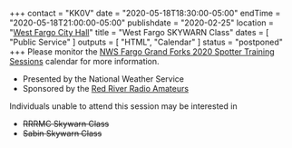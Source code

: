 +++
contact = "KK0V"
date = "2020-05-18T18:30:00-05:00"
endTime = "2020-05-18T21:00:00-05:00"
publishdate = "2020-02-25"
location = "[West Fargo City Hall](/places/west-fargo-city-hall/)"
title = "West Fargo SKYWARN Class"
dates = [ "Public Service" ]
outputs = [ "HTML", "Calendar" ]
status = "postponed"
+++
Please monitor the 
[NWS Fargo Grand Forks 2020 Spotter Training Sessions](https://www.weather.gov/fgf/skywarn)
calendar for more information.

* Presented by the National Weather Service
* Sponsored by the [Red River Radio Amateurs](/)

Individuals unable to attend this session may be interested in

* ~~RRRMC Skywarn Class~~
* ~~Sabin Skywarn Class~~
